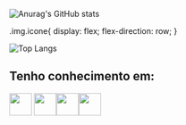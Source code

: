![Anurag's GitHub stats](https://github-readme-stats.vercel.app/api?username=YagoHFA&show_icons=true&theme=tokyonight)

.img.icone{
            display: flex;
            flex-direction: row;
}


![Top Langs](https://github-readme-stats.vercel.app/api/top-langs/?username=YagoHFA&layout=compact)


<h2> Tenho conhecimento em:</h2>
            <img src="https://cdn.jsdelivr.net/gh/devicons/devicon/icons/html5/html5-original.svg" width= "40" height="40" /> <img class = "icone" src="https://cdn.jsdelivr.net/gh/devicons/devicon/icons/java/java-original-wordmark.svg" width= "40" height="40" /><img class = "icone" src="https://cdn.jsdelivr.net/gh/devicons/devicon/icons/mysql/mysql-original-wordmark.svg" width= "40" height="40"/><img class = "icone" src="https://cdn.jsdelivr.net/gh/devicons/devicon/icons/python/python-original-wordmark.svg" width= "40" height="40"/>
           
          
            
          
          
          
          
